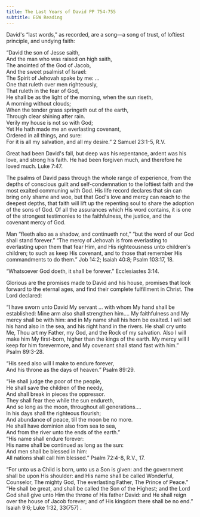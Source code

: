 ```yaml
---
title: The Last Years of David PP 754-755
subtitle: EGW Reading
---
```


David's “last words,” as recorded, are a song—a song of trust, of loftiest principle, and undying faith:

“David the son of Jesse saith,\
And the man who was raised on high saith,\
The anointed of the God of Jacob,\
And the sweet psalmist of Israel:\
The Spirit of Jehovah spake by me: ...\
One that ruleth over men righteously,\
That ruleth in the fear of God,\
He shall be as the light of the morning, when the sun riseth,\
A morning without clouds;\
When the tender grass springeth out of the earth,\
Through clear shining after rain.\
Verily my house is not so with God;\
Yet He hath made me an everlasting covenant,\
Ordered in all things, and sure:\
For it is all my salvation, and all my desire.” 2 Samuel 23:1-5, R.V.

Great had been David's fall, but deep was his repentance, ardent was his love, and strong his faith. He had been forgiven much, and therefore he loved much. Luke 7:47.

The psalms of David pass through the whole range of experience, from the depths of conscious guilt and self-condemnation to the loftiest faith and the most exalted communing with God. His life record declares that sin can bring only shame and woe, but that God's love and mercy can reach to the deepest depths, that faith will lift up the repenting soul to share the adoption of the sons of God. Of all the assurances which His word contains, it is one of the strongest testimonies to the faithfulness, the justice, and the covenant mercy of God.

Man “fleeth also as a shadow, and continueth not,” “but the word of our God shall stand forever.” “The mercy of Jehovah is from everlasting to everlasting upon them that fear Him, and His righteousness unto children's children; to such as keep His covenant, and to those that remember His commandments to do them.” Job 14:2; Isaiah 40:8; Psalm 103:17, 18.

“Whatsoever God doeth, it shall be forever.” Ecclesiastes 3:14.

Glorious are the promises made to David and his house, promises that look forward to the eternal ages, and find their complete fulfillment in Christ. The Lord declared:

“I have sworn unto David My servant ... with whom My hand shall be established: Mine arm also shall strengthen him.... My faithfulness and My mercy shall be with him: and in My name shall his horn be exalted. I will set his hand also in the sea, and his right hand in the rivers. He shall cry unto Me, Thou art my Father, my God, and the Rock of my salvation. Also I will make him My first-born, higher than the kings of the earth. My mercy will I keep for him forevermore, and My covenant shall stand fast with him.” Psalm 89:3-28.

“His seed also will I make to endure forever,\
And his throne as the days of heaven.” Psalm 89:29.

“He shall judge the poor of the people,\
He shall save the children of the needy,\
And shall break in pieces the oppressor.\
They shall fear thee while the sun endureth,\
And so long as the moon, throughout all generations....\
In his days shall the righteous flourish;\
And abundance of peace, till the moon be no more.\
He shall have dominion also from sea to sea,\
And from the river unto the ends of the earth.”\
“His name shall endure forever:\
His name shall be continued as long as the sun:\
And men shall be blessed in him:\
All nations shall call him blessed.” Psalm 72:4-8, R.V., 17.

“For unto us a Child is born, unto us a Son is given: and the government shall be upon His shoulder: and His name shall be called Wonderful, Counselor, The mighty God, The everlasting Father, The Prince of Peace.” “He shall be great, and shall be called the Son of the Highest; and the Lord God shall give unto Him the throne of His father David: and He shall reign over the house of Jacob forever; and of His kingdom there shall be no end.” Isaiah 9:6; Luke 1:32, 33(757) .